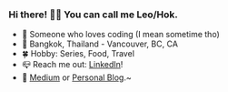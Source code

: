 ### Hi there! ✋🏻 You can call me Leo/Hok.

- 🌻 Someone who loves coding (I mean sometime tho)
- 📍 Bangkok, Thailand - Vancouver, BC, CA
- 🍀 Hobby: Series, Food, Travel
- 📪 Reach me out: [LinkedIn](https://www.linkedin.com/in/boonyarit-rou/)!
- 📖 [Medium](https://medium.com/@hokkung) or [Personal Blog](https://hokkung.netlify.app/).~

<!--
**hokkung/hokkung** is a ✨ _special_ ✨ repository because its `README.md` (this file) appears on your GitHub profile.

Here are some ideas to get you started:

- 🔭 I’m currently working on ...
- 🌱 I’m currently learning ...
- 👯 I’m looking to collaborate on ...
- 🤔 I’m looking for help with ...
- 💬 Ask me about ...
- 📫 How to reach me: 
- ⚡ Fun fact: ...
-->
